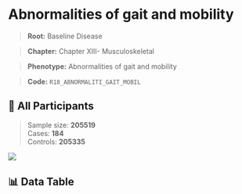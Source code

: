 # Abnormalities of gait and mobility

> **Root:** Baseline Disease  

> **Chapter:** Chapter XIII- Musculoskeletal  

> **Phenotype:** Abnormalities of gait and mobility  

> **Code:** `R18_ABNORMALITI_GAIT_MOBIL`

## 🧪 All Participants  
> Sample size: **205519**  
> Cases: **184**  
> Controls: **205335**
<img src="/Sensitive/Figures/ALL/Baseline/R18_ABNORMALITI_GAIT_MOBIL.png"/>

## 📊 Data Table
<CsvTableMRF src="/Sensitive/Data/ALL/Baseline/LG_R18_ABNORMALITI_GAIT_MOBIL.csv"/>

